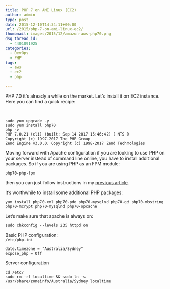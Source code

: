 ```yaml
---
title: PHP 7 on AMI Linux (EC2)
author: admin
type: post
date: 2015-12-10T14:34:11+00:00
url: /2015/php-7-on-ami-linux-ec2/
thumbnail: images/2015/12/amazon-aws-php70.png
dsq_thread_id:
  - 4401891925
categories:
  - DevOps
  - PHP
tags:
  - aws
  - ec2
  - php

---
```

PHP 7.0 it's already a while on the market. Let&#8217;s install it on EC2 instance.  Here you can find a quick recipe:  
<!--more-->

&nbsp;

```SHELL
sudo yum upgrade -y
sudo yum install php70
php -v
PHP 7.0.21 (cli) (built: Sep 14 2017 15:46:42) ( NTS )
Copyright (c) 1997-2017 The PHP Group
Zend Engine v3.0.0, Copyright (c) 1998-2017 Zend Technologies
```

Moving forward with Apache configuration if you are looking to use PHP on your server instead of command line online, you have to install additional packages. So if you are using PHP as an FPM module:

```SHELL
php70-php-fpm
```

then you can just follow instructions in my [previous article][1].

It&#8217;s worthwhile to install some additional PHP packages:

```SHELL
yum install php70-xml php70-pdo php70-mysqlnd php70-gd php70-mbstring php70-mcrypt php70-mysqlnd php70-opcache
```

Let&#8217;s make sure that apache is always on:

```
sudo chkconfig --levels 235 httpd on
```

Basic PHP configuration:  
`/etc/php.ini`

```
date.timezone = "Australia/Sydney"
expose_php = Off
```

Server configuration  
```
cd /etc/
sudo rm -rf localtime && sudo ln -s /usr/share/zoneinfo/Australia/Sydney localtime
```

 [1]: /2014/apache-2-4-php-5-4-on-ec2-instance/